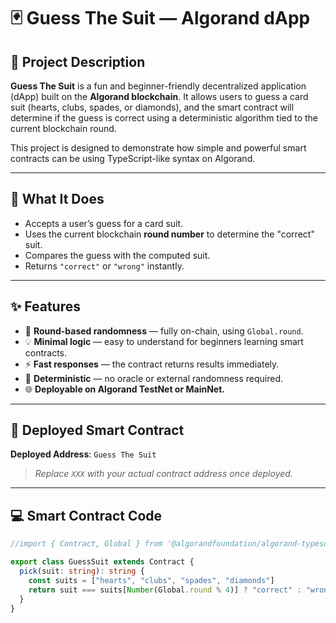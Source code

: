 # 🃏 Guess The Suit — Algorand dApp
## 📘 Project Description

**Guess The Suit** is a fun and beginner-friendly decentralized application (dApp) built on the **Algorand blockchain**. It allows users to guess a card suit (hearts, clubs, spades, or diamonds), and the smart contract will determine if the guess is correct using a deterministic algorithm tied to the current blockchain round.

This project is designed to demonstrate how simple and powerful smart contracts can be using TypeScript-like syntax on Algorand.

---

## 🚀 What It Does

- Accepts a user’s guess for a card suit.
- Uses the current blockchain **round number** to determine the "correct" suit.
- Compares the guess with the computed suit.
- Returns `"correct"` or `"wrong"` instantly.

---

## ✨ Features

- 🔁 **Round-based randomness** — fully on-chain, using `Global.round`.
- 💡 **Minimal logic** — easy to understand for beginners learning smart contracts.
- ⚡ **Fast responses** — the contract returns results immediately.
- 🧠 **Deterministic** — no oracle or external randomness required.
- 🌐 **Deployable on Algorand TestNet or MainNet.**

---

## 🔗 Deployed Smart Contract

**Deployed Address**: `Guess The Suit`  
> _Replace `XXX` with your actual contract address once deployed._

---

## 💻 Smart Contract Code

```ts
//import { Contract, Global } from '@algorandfoundation/algorand-typescript'

export class GuessSuit extends Contract {
  pick(suit: string): string {
    const suits = ["hearts", "clubs", "spades", "diamonds"]
    return suit === suits[Number(Global.round % 4)] ? "correct" : "wrong"
  }
}
